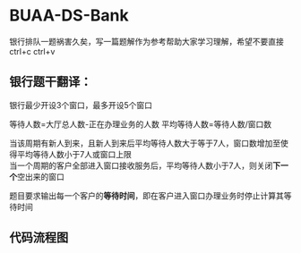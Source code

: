 # BUAA-DS-Bank
银行排队一题祸害久矣，写一篇题解作为参考帮助大家学习理解，希望不要直接ctrl+c ctrl+v
## 银行题干翻译：

银行最少开设3个窗口，最多开设5个窗口

等待人数=大厅总人数-正在办理业务的人数
平均等待人数=等待人数/窗口数

当该周期有新人到来，且新人到来后平均等待人数大于等于7人，窗口数增加至使得平均等待人数小于7人或窗口上限<br>
当一个周期的客户全部进入窗口接收服务后，平均等待人数小于7人，则关闭**下一个**空出来的窗口<br>

题目要求输出每一个客户的**等待时间**，即在客户进入窗口办理业务时停止计算其等待时间

## 代码流程图
